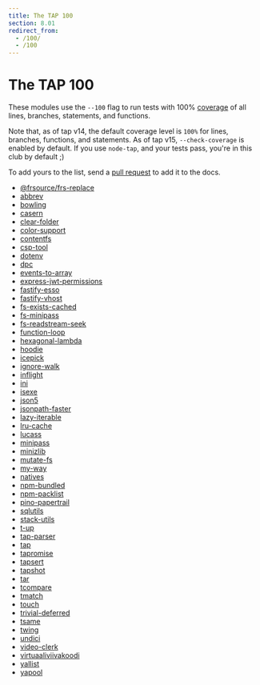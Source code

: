 ```yaml
---
title: The TAP 100
section: 8.01
redirect_from:
  - /100/
  - /100
---
```


# The TAP 100

These modules use the `--100` flag to run tests with 100%
[coverage](/docs/coverage/) of all lines, branches, statements, and
functions.

Note that, as of tap v14, the default coverage level is `100%` for lines,
branches, functions, and statements.  As of tap v15, `--check-coverage` is
enabled by default.  If you use `node-tap`, and your tests pass, you're in
this club by default ;)

To add yours to the list, send a [pull
request](https://github.com/tapjs/node-tap/blob/master/docs/src/content/docs/coverage/100/index.md)
to add it to the docs.

* [@frsource/frs-replace](https://www.npmjs.com/package/@frsource/frs-replace)
* [abbrev](https://www.npmjs.com/package/abbrev)
* [bowling](https://www.npmjs.com/package/bowling)
* [casern](https://www.npmjs.com/package/casern)
* [clear-folder](https://www.npmjs.com/package/clear-folder)
* [color-support](https://www.npmjs.com/package/color-support)
* [contentfs](https://www.npmjs.com/package/contentfs)
* [csp-tool](https://www.npmjs.com/package/csp-tool)
* [dotenv](https://www.npmjs.com/package/dotenv)
* [dpc](https://www.npmjs.com/package/dpc)
* [events-to-array](https://www.npmjs.com/package/events-to-array)
* [express-jwt-permissions](https://www.npmjs.com/package/express-jwt-permissions)
* [fastify-esso](https://www.npmjs.com/package/fastify-esso)
* [fastify-vhost](https://www.npmjs.com/package/fastify-vhost)
* [fs-exists-cached](https://www.npmjs.com/package/fs-exists-cached)
* [fs-minipass](https://www.npmjs.com/package/fs-minipass)
* [fs-readstream-seek](https://www.npmjs.com/package/fs-readstream-seek)
* [function-loop](https://www.npmjs.com/package/function-loop)
* [hexagonal-lambda](https://github.com/focusaurus/hexagonal-lambda)
* [hoodie](https://www.npmjs.com/package/hoodie)
* [icepick](https://www.npmjs.com/package/icepick)
* [ignore-walk](https://www.npmjs.com/package/ignore-walk)
* [inflight](https://www.npmjs.com/package/inflight)
* [ini](https://www.npmjs.com/package/ini)
* [isexe](https://www.npmjs.com/package/isexe)
* [json5](https://www.npmjs.com/package/json5)
* [jsonpath-faster](https://www.npmjs.com/package/jsonpath-faster)
* [lazy-iterable](https://www.npmjs.com/package/lazy-iterable)
* [lru-cache](https://www.npmjs.com/package/lru-cache)
* [lucass](https://www.npmjs.com/package/lucass)
* [minipass](https://www.npmjs.com/package/minipass)
* [minizlib](https://www.npmjs.com/package/minizlib)
* [mutate-fs](https://www.npmjs.com/package/mutate-fs)
* [my-way](https://www.npmjs.com/package/my-way)
* [natives](https://www.npmjs.com/package/natives)
* [npm-bundled](https://www.npmjs.com/package/npm-bundled)
* [npm-packlist](https://www.npmjs.com/package/npm-packlist)
* [pino-papertrail](https://www.npmjs.com/package/pino-papertrail)
* [sqlutils](https://www.npmjs.com/package/sqlutils)
* [stack-utils](https://www.npmjs.com/package/stack-utils)
* [t-up](https://www.npmjs.com/package/t-up)
* [tap-parser](https://www.npmjs.com/package/tap-parser)
* [tap](/)
* [tapromise](https://www.npmjs.com/package/tapromise)
* [tapsert](https://www.npmjs.com/package/tapsert)
* [tapshot](https://www.npmjs.com/package/tapshot)
* [tar](https://www.npmjs.com/package/tar)
* [tcompare](https://www.npmjs.com/package/tcompare)
* [tmatch](https://www.npmjs.com/package/tmatch)
* [touch](https://www.npmjs.com/package/touch)
* [trivial-deferred](https://www.npmjs.com/package/trivial-deferred)
* [tsame](https://www.npmjs.com/package/tsame)
* [twing](https://www.npmjs.com/package/twing)
* [undici](https://www.npmjs.com/package/undici)
* [video-clerk](https://www.npmjs.com/package/video-clerk)
* [virtuaaliviivakoodi](https://www.npmjs.com/package/virtuaaliviivakoodi)
* [yallist](https://www.npmjs.com/package/yallist)
* [yapool](https://www.npmjs.com/package/yapool)
